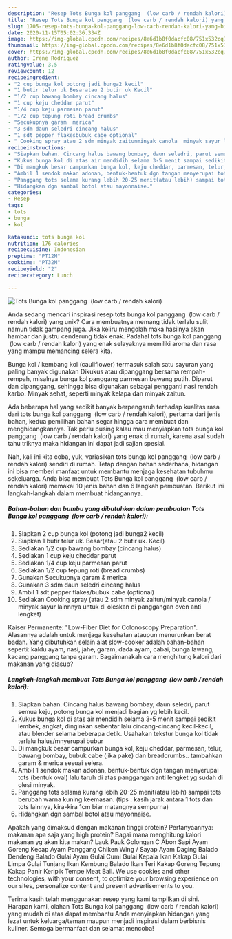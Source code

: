 ```yaml
---
description: "Resep Tots Bunga kol panggang  (low carb / rendah kalori) yang Bikin Ngiler"
title: "Resep Tots Bunga kol panggang  (low carb / rendah kalori) yang Bikin Ngiler"
slug: 1705-resep-tots-bunga-kol-panggang-low-carb-rendah-kalori-yang-bikin-ngiler
date: 2020-11-15T05:02:36.334Z
image: https://img-global.cpcdn.com/recipes/8e6d1b8f0dacfc08/751x532cq70/tots-bunga-kol-panggang-low-carb-rendah-kalori-foto-resep-utama.jpg
thumbnail: https://img-global.cpcdn.com/recipes/8e6d1b8f0dacfc08/751x532cq70/tots-bunga-kol-panggang-low-carb-rendah-kalori-foto-resep-utama.jpg
cover: https://img-global.cpcdn.com/recipes/8e6d1b8f0dacfc08/751x532cq70/tots-bunga-kol-panggang-low-carb-rendah-kalori-foto-resep-utama.jpg
author: Irene Rodriquez
ratingvalue: 3.5
reviewcount: 12
recipeingredient:
- "2 cup bunga kol potong jadi bunga2 kecil"
- "1 butir telur uk Besaratau 2 butir uk Kecil"
- "1/2 cup bawang bombay cincang halus"
- "1 cup keju cheddar parut"
- "1/4 cup keju parmesan parut"
- "1/2 cup tepung roti bread crumbs"
- "Secukupnya garam  merica"
- "3 sdm daun seledri cincang halus"
- "1 sdt pepper flakesbubuk cabe optional"
- " Cooking spray atau 2 sdm minyak zaitunminyak canola  minyak sayur lainnnya untuk di oleskan di panggangan oven anti lengket"
recipeinstructions:
- "Siapkan bahan. Cincang halus bawang bombay, daun seledri, parut semua keju, potong bunga kol menjadi bagian yg lebih kecil."
- "Kukus bunga kol di atas air mendidih selama 3-5 menit sampai sedikit lembek, angkat, dinginkan sebentar lalu cincang-cincang kecil-kecil, atau blender selama beberapa detik. Usahakan tekstur bunga kol tidak terlalu halus/mnyerupai bubur"
- "Di mangkuk besar campurkan bunga kol, keju cheddar, parmesan, telur, bawang bombay, bubuk cabe (jika pake) dan breadcrumbs.. tambahkan garam &amp; merica sesuai selera."
- "Ambil 1 sendok makan adonan, bentuk-bentuk dgn tangan menyerupai tots (bentuk oval) lalu taruh di atas panggangan anti lengket yg sudah di olesi minyak."
- "Panggang tots selama kurang lebih 20-25 menit(atau lebih) sampai tots berubah warna kuning keemasan. (tips : kasih jarak antara 1 tots dan tots lainnya, kira-kira 1cm biar matangnya sempurna)"
- "Hidangkan dgn sambal botol atau mayonnaise."
categories:
- Resep
tags:
- tots
- bunga
- kol

katakunci: tots bunga kol 
nutrition: 176 calories
recipecuisine: Indonesian
preptime: "PT12M"
cooktime: "PT32M"
recipeyield: "2"
recipecategory: Lunch

---
```



![Tots Bunga kol panggang  (low carb / rendah kalori)](https://img-global.cpcdn.com/recipes/8e6d1b8f0dacfc08/751x532cq70/tots-bunga-kol-panggang-low-carb-rendah-kalori-foto-resep-utama.jpg)

Anda sedang mencari inspirasi resep tots bunga kol panggang  (low carb / rendah kalori) yang unik? Cara membuatnya memang tidak terlalu sulit namun tidak gampang juga. Jika keliru mengolah maka hasilnya akan hambar dan justru cenderung tidak enak. Padahal tots bunga kol panggang  (low carb / rendah kalori) yang enak selayaknya memiliki aroma dan rasa yang mampu memancing selera kita.

Bunga kol / kembang kol (cauliflower) termasuk salah satu sayuran yang paling banyak digunakan Dikukus atau dipanggang bersama rempah-rempah, misalnya bunga kol panggang parmesan bawang putih. Diparut dan dipanggang, sehingga bisa digunakan sebagai pengganti nasi rendah karbo. Minyak sehat, seperti minyak kelapa dan minyak zaitun.

Ada beberapa hal yang sedikit banyak berpengaruh terhadap kualitas rasa dari tots bunga kol panggang  (low carb / rendah kalori), pertama dari jenis bahan, kedua pemilihan bahan segar hingga cara membuat dan menghidangkannya. Tak perlu pusing kalau mau menyiapkan tots bunga kol panggang  (low carb / rendah kalori) yang enak di rumah, karena asal sudah tahu triknya maka hidangan ini dapat jadi sajian spesial.


Nah, kali ini kita coba, yuk, variasikan tots bunga kol panggang  (low carb / rendah kalori) sendiri di rumah. Tetap dengan bahan sederhana, hidangan ini bisa memberi manfaat untuk membantu menjaga kesehatan tubuhmu sekeluarga. Anda bisa membuat Tots Bunga kol panggang  (low carb / rendah kalori) memakai 10 jenis bahan dan 6 langkah pembuatan. Berikut ini langkah-langkah dalam membuat hidangannya.

<!--inarticleads1-->

##### Bahan-bahan dan bumbu yang dibutuhkan dalam pembuatan Tots Bunga kol panggang  (low carb / rendah kalori):

1. Siapkan 2 cup bunga kol (potong jadi bunga2 kecil)
1. Siapkan 1 butir telur uk. Besar(atau 2 butir uk. Kecil)
1. Sediakan 1/2 cup bawang bombay (cincang halus)
1. Sediakan 1 cup keju cheddar parut
1. Sediakan 1/4 cup keju parmesan parut
1. Sediakan 1/2 cup tepung roti (bread crumbs)
1. Gunakan Secukupnya garam &amp; merica
1. Gunakan 3 sdm daun seledri cincang halus
1. Ambil 1 sdt pepper flakes/bubuk cabe (optional)
1. Sediakan  Cooking spray (atau 2 sdm minyak zaitun/minyak canola / minyak sayur lainnnya untuk di oleskan di panggangan oven anti lengket)


Kaiser Permanente: &#34;Low-Fiber Diet for Colonoscopy Preparation&#34;. Alasannya adalah untuk menjaga kesehatan ataupun menurunkan berat badan. Yang dibutuhkan selain alat slow-cooker adalah bahan-bahan seperti: kaldu ayam, nasi, jahe, garam, dada ayam, cabai, bunga lawang, kacang panggang tanpa garam. Bagaimanakah cara menghitung kalori dari makanan yang diasup? 

<!--inarticleads2-->

##### Langkah-langkah membuat Tots Bunga kol panggang  (low carb / rendah kalori):

1. Siapkan bahan. Cincang halus bawang bombay, daun seledri, parut semua keju, potong bunga kol menjadi bagian yg lebih kecil.
1. Kukus bunga kol di atas air mendidih selama 3-5 menit sampai sedikit lembek, angkat, dinginkan sebentar lalu cincang-cincang kecil-kecil, atau blender selama beberapa detik. Usahakan tekstur bunga kol tidak terlalu halus/mnyerupai bubur
1. Di mangkuk besar campurkan bunga kol, keju cheddar, parmesan, telur, bawang bombay, bubuk cabe (jika pake) dan breadcrumbs.. tambahkan garam &amp; merica sesuai selera.
1. Ambil 1 sendok makan adonan, bentuk-bentuk dgn tangan menyerupai tots (bentuk oval) lalu taruh di atas panggangan anti lengket yg sudah di olesi minyak.
1. Panggang tots selama kurang lebih 20-25 menit(atau lebih) sampai tots berubah warna kuning keemasan. (tips : kasih jarak antara 1 tots dan tots lainnya, kira-kira 1cm biar matangnya sempurna)
1. Hidangkan dgn sambal botol atau mayonnaise.


Apakah yang dimaksud dengan makanan tinggi protein? Pertanyaannya: makanan apa saja yang high protein? Bagai mana menghitung kalori makanan yg akan kita makan? Lauk Pauk Golongan C Abon Sapi Ayam Goreng Kecap Ayam Panggang Chiken Wing / Sayap Ayam Daging Balado Dendeng Balado Gulai Ayam Gulai Cumi Gulai Kepala Ikan Kakap Gulai Limpa Gulai Tunjang Ikan Kembung Balado Ikan Teri Kakap Goreng Tepung Kakap Panir Keripik Tempe Meat Ball. We use cookies and other technologies, with your consent, to optimize your browsing experience on our sites, personalize content and present advertisements to you. 

Terima kasih telah menggunakan resep yang kami tampilkan di sini. Harapan kami, olahan Tots Bunga kol panggang  (low carb / rendah kalori) yang mudah di atas dapat membantu Anda menyiapkan hidangan yang lezat untuk keluarga/teman maupun menjadi inspirasi dalam berbisnis kuliner. Semoga bermanfaat dan selamat mencoba!
